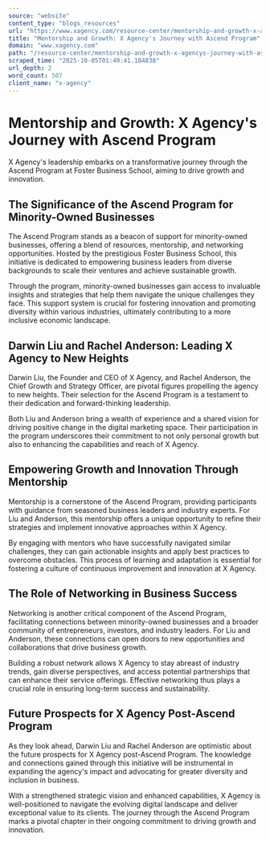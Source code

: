 ```yaml
---
source: "website"
content_type: "blogs_resources"
url: "https://www.xagency.com/resource-center/mentorship-and-growth-x-agencys-journey-with-ascend-program"
title: "Mentorship and Growth: X Agency's Journey with Ascend Program"
domain: "www.xagency.com"
path: "/resource-center/mentorship-and-growth-x-agencys-journey-with-ascend-program"
scraped_time: "2025-10-05T01:49:41.184838"
url_depth: 2
word_count: 507
client_name: "x-agency"
---
```


# Mentorship and Growth: X Agency's Journey with Ascend Program

X Agency's leadership embarks on a transformative journey through the Ascend Program at Foster Business School, aiming to drive growth and innovation.

## The Significance of the Ascend Program for Minority-Owned Businesses

The Ascend Program stands as a beacon of support for minority-owned businesses, offering a blend of resources, mentorship, and networking opportunities. Hosted by the prestigious Foster Business School, this initiative is dedicated to empowering business leaders from diverse backgrounds to scale their ventures and achieve sustainable growth.

Through the program, minority-owned businesses gain access to invaluable insights and strategies that help them navigate the unique challenges they face. This support system is crucial for fostering innovation and promoting diversity within various industries, ultimately contributing to a more inclusive economic landscape.

## Darwin Liu and Rachel Anderson: Leading X Agency to New Heights

Darwin Liu, the Founder and CEO of X Agency, and Rachel Anderson, the Chief Growth and Strategy Officer, are pivotal figures propelling the agency to new heights. Their selection for the Ascend Program is a testament to their dedication and forward-thinking leadership.

Both Liu and Anderson bring a wealth of experience and a shared vision for driving positive change in the digital marketing space. Their participation in the program underscores their commitment to not only personal growth but also to enhancing the capabilities and reach of X Agency.

## Empowering Growth and Innovation Through Mentorship

Mentorship is a cornerstone of the Ascend Program, providing participants with guidance from seasoned business leaders and industry experts. For Liu and Anderson, this mentorship offers a unique opportunity to refine their strategies and implement innovative approaches within X Agency.

By engaging with mentors who have successfully navigated similar challenges, they can gain actionable insights and apply best practices to overcome obstacles. This process of learning and adaptation is essential for fostering a culture of continuous improvement and innovation at X Agency.

## The Role of Networking in Business Success

Networking is another critical component of the Ascend Program, facilitating connections between minority-owned businesses and a broader community of entrepreneurs, investors, and industry leaders. For Liu and Anderson, these connections can open doors to new opportunities and collaborations that drive business growth.

Building a robust network allows X Agency to stay abreast of industry trends, gain diverse perspectives, and access potential partnerships that can enhance their service offerings. Effective networking thus plays a crucial role in ensuring long-term success and sustainability.

## Future Prospects for X Agency Post-Ascend Program

As they look ahead, Darwin Liu and Rachel Anderson are optimistic about the future prospects for X Agency post-Ascend Program. The knowledge and connections gained through this initiative will be instrumental in expanding the agency's impact and advocating for greater diversity and inclusion in business.

With a strengthened strategic vision and enhanced capabilities, X Agency is well-positioned to navigate the evolving digital landscape and deliver exceptional value to its clients. The journey through the Ascend Program marks a pivotal chapter in their ongoing commitment to driving growth and innovation.